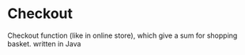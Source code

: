 # Checkout
Checkout function (like in online store), which give a sum for shopping basket. written in Java
